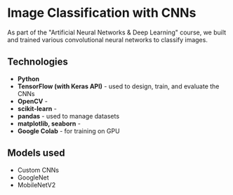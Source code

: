 # Image Classification with CNNs

As part of the "Artificial Neural Networks & Deep Learning" course, we built and trained various convolutional neural networks to classify images.

## Technologies
- **Python**
- **TensorFlow (with Keras API)** - used to design, train, and evaluate the CNNs
- **OpenCV** - 
- **scikit-learn** -
- **pandas** - used to manage datasets
- **matplotlib, seaborn** - 
- **Google Colab** - for training on GPU

## Models used
- Custom CNNs
- GoogleNet
- MobileNetV2




